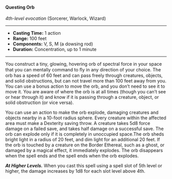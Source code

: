 #### Questing Orb
*4th-level evocation* (Sorcerer, Warlock, Wizard)
___
- **Casting Time:** 1 action
- **Range:** 100 feet
- **Components:** V, S, M (a dowsing rod)
- **Duration:** Concentration, up to 1 minute
---
You construct a tiny, glowing, hovering orb of spectral force in your space that you can mentally command to ﬂy in any direction of your choice. The orb has a speed of 60 feet and can pass freely through creatures, objects, and solid obstructions, but can not travel more than 100 feet away from you. You can use a bonus action to move the orb, and you don’t need to see it to move it. You are aware of where the orb is at all times (though you can’t see or hear through it) and know if it is passing through a creature, object, or solid obstruction (or vice versa).

You can use an action to make the orb explode, damaging creatures and objects nearby in a 10-foot radius sphere. Every creature within the affected area must make a Dexterity saving throw. A creature takes 5d8 force damage on a failed save, and takes half damage on a successful save. The orb can explode only if it is completely in unoccupied space.The orb sheds bright light in a radius of 20 feet, and dim light for an additional 20 feet. If the orb is touched by a creature on the Border Ethereal, such as a ghost, or damaged by a magical effect, it immediately explodes. The orb disappears when the spell ends and the spell ends when the orb explodes.

***At Higher Levels.*** When you cast this spell using a spell slot of 5th level or higher, the damage increases by 1d8 for each slot level above 4th.
